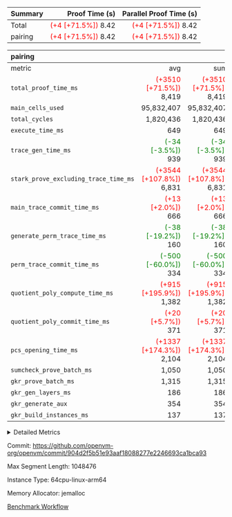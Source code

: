 | Summary | Proof Time (s) | Parallel Proof Time (s) |
|:---|---:|---:|
| Total | <span style='color: red'>(+4 [+71.5%])</span> 8.42 | <span style='color: red'>(+4 [+71.5%])</span> 8.42 |
| pairing | <span style='color: red'>(+4 [+71.5%])</span> 8.42 | <span style='color: red'>(+4 [+71.5%])</span> 8.42 |


| pairing |||||
|:---|---:|---:|---:|---:|
|metric|avg|sum|max|min|
| `total_proof_time_ms ` | <span style='color: red'>(+3510 [+71.5%])</span> 8,419 | <span style='color: red'>(+3510 [+71.5%])</span> 8,419 | <span style='color: red'>(+3510 [+71.5%])</span> 8,419 | <span style='color: red'>(+3510 [+71.5%])</span> 8,419 |
| `main_cells_used     ` |  95,832,407 |  95,832,407 |  95,832,407 |  95,832,407 |
| `total_cycles        ` |  1,820,436 |  1,820,436 |  1,820,436 |  1,820,436 |
| `execute_time_ms     ` |  649 |  649 |  649 |  649 |
| `trace_gen_time_ms   ` | <span style='color: green'>(-34 [-3.5%])</span> 939 | <span style='color: green'>(-34 [-3.5%])</span> 939 | <span style='color: green'>(-34 [-3.5%])</span> 939 | <span style='color: green'>(-34 [-3.5%])</span> 939 |
| `stark_prove_excluding_trace_time_ms` | <span style='color: red'>(+3544 [+107.8%])</span> 6,831 | <span style='color: red'>(+3544 [+107.8%])</span> 6,831 | <span style='color: red'>(+3544 [+107.8%])</span> 6,831 | <span style='color: red'>(+3544 [+107.8%])</span> 6,831 |
| `main_trace_commit_time_ms` | <span style='color: red'>(+13 [+2.0%])</span> 666 | <span style='color: red'>(+13 [+2.0%])</span> 666 | <span style='color: red'>(+13 [+2.0%])</span> 666 | <span style='color: red'>(+13 [+2.0%])</span> 666 |
| `generate_perm_trace_time_ms` | <span style='color: green'>(-38 [-19.2%])</span> 160 | <span style='color: green'>(-38 [-19.2%])</span> 160 | <span style='color: green'>(-38 [-19.2%])</span> 160 | <span style='color: green'>(-38 [-19.2%])</span> 160 |
| `perm_trace_commit_time_ms` | <span style='color: green'>(-500 [-60.0%])</span> 334 | <span style='color: green'>(-500 [-60.0%])</span> 334 | <span style='color: green'>(-500 [-60.0%])</span> 334 | <span style='color: green'>(-500 [-60.0%])</span> 334 |
| `quotient_poly_compute_time_ms` | <span style='color: red'>(+915 [+195.9%])</span> 1,382 | <span style='color: red'>(+915 [+195.9%])</span> 1,382 | <span style='color: red'>(+915 [+195.9%])</span> 1,382 | <span style='color: red'>(+915 [+195.9%])</span> 1,382 |
| `quotient_poly_commit_time_ms` | <span style='color: red'>(+20 [+5.7%])</span> 371 | <span style='color: red'>(+20 [+5.7%])</span> 371 | <span style='color: red'>(+20 [+5.7%])</span> 371 | <span style='color: red'>(+20 [+5.7%])</span> 371 |
| `pcs_opening_time_ms ` | <span style='color: red'>(+1337 [+174.3%])</span> 2,104 | <span style='color: red'>(+1337 [+174.3%])</span> 2,104 | <span style='color: red'>(+1337 [+174.3%])</span> 2,104 | <span style='color: red'>(+1337 [+174.3%])</span> 2,104 |
| `sumcheck_prove_batch_ms` |  1,050 |  1,050 |  1,050 |  1,050 |
| `gkr_prove_batch_ms  ` |  1,315 |  1,315 |  1,315 |  1,315 |
| `gkr_gen_layers_ms   ` |  186 |  186 |  186 |  186 |
| `gkr_generate_aux    ` |  354 |  354 |  354 |  354 |
| `gkr_build_instances_ms` |  137 |  137 |  137 |  137 |



<details>
<summary>Detailed Metrics</summary>

| group | num_segments | keygen_time_ms | commit_exe_time_ms |
| --- | --- | --- | --- |
| pairing | 1 | 957 | 9 | 

| group | air_name | quotient_deg | interactions | constraints |
| --- | --- | --- | --- | --- |
| pairing | AccessAdapterAir<16> | 2 | 5 | 10 | 
| pairing | AccessAdapterAir<2> | 2 | 5 | 10 | 
| pairing | AccessAdapterAir<32> | 2 | 5 | 10 | 
| pairing | AccessAdapterAir<4> | 2 | 5 | 10 | 
| pairing | AccessAdapterAir<8> | 2 | 5 | 10 | 
| pairing | BitwiseOperationLookupAir<8> | 2 | 2 | 4 | 
| pairing | KeccakVmAir | 2 | 321 | 4,251 | 
| pairing | MemoryMerkleAir<8> | 2 | 4 | 37 | 
| pairing | PersistentBoundaryAir<8> | 2 | 3 | 6 | 
| pairing | PhantomAir | 2 | 3 | 4 | 
| pairing | Poseidon2PeripheryAir<BabyBearParameters>, 1> | 2 | 1 | 286 | 
| pairing | ProgramAir | 2 | 1 | 4 | 
| pairing | RangeTupleCheckerAir<2> | 2 | 1 | 4 | 
| pairing | Rv32HintStoreAir | 2 | 18 | 19 | 
| pairing | VariableRangeCheckerAir | 2 | 1 | 4 | 
| pairing | VmAirWrapper<Rv32BaseAluAdapterAir, BaseAluCoreAir<4, 8> | 2 | 20 | 26 | 
| pairing | VmAirWrapper<Rv32BaseAluAdapterAir, LessThanCoreAir<4, 8> | 2 | 18 | 32 | 
| pairing | VmAirWrapper<Rv32BaseAluAdapterAir, ShiftCoreAir<4, 8> | 2 | 24 | 80 | 
| pairing | VmAirWrapper<Rv32BranchAdapterAir, BranchEqualCoreAir<4> | 2 | 11 | 15 | 
| pairing | VmAirWrapper<Rv32BranchAdapterAir, BranchLessThanCoreAir<4, 8> | 2 | 13 | 29 | 
| pairing | VmAirWrapper<Rv32CondRdWriteAdapterAir, Rv32JalLuiCoreAir> | 2 | 10 | 13 | 
| pairing | VmAirWrapper<Rv32IsEqualModAdapterAir<2, 1, 32, 32>, ModularIsEqualCoreAir<32, 4, 8> | 2 | 25 | 213 | 
| pairing | VmAirWrapper<Rv32JalrAdapterAir, Rv32JalrCoreAir> | 2 | 16 | 13 | 
| pairing | VmAirWrapper<Rv32LoadStoreAdapterAir, LoadSignExtendCoreAir<4, 8> | 2 | 18 | 22 | 
| pairing | VmAirWrapper<Rv32LoadStoreAdapterAir, LoadStoreCoreAir<4> | 2 | 17 | 29 | 
| pairing | VmAirWrapper<Rv32MultAdapterAir, DivRemCoreAir<4, 8> | 2 | 25 | 68 | 
| pairing | VmAirWrapper<Rv32MultAdapterAir, MulHCoreAir<4, 8> | 2 | 24 | 15 | 
| pairing | VmAirWrapper<Rv32MultAdapterAir, MultiplicationCoreAir<4, 8> | 2 | 19 | 8 | 
| pairing | VmAirWrapper<Rv32RdWriteAdapterAir, Rv32AuipcCoreAir> | 2 | 12 | 9 | 
| pairing | VmAirWrapper<Rv32VecHeapAdapterAir<1, 2, 2, 32, 32>, FieldExpressionCoreAir> | 2 | 415 | 273 | 
| pairing | VmAirWrapper<Rv32VecHeapAdapterAir<2, 1, 1, 32, 32>, FieldExpressionCoreAir> | 2 | 158 | 112 | 
| pairing | VmAirWrapper<Rv32VecHeapAdapterAir<2, 2, 2, 32, 32>, FieldExpressionCoreAir> | 2 | 428 | 244 | 
| pairing | VmConnectorAir | 2 | 5 | 9 | 

| group | air_name | segment | rows | prep_cols | perm_cols | main_cols | cells |
| --- | --- | --- | --- | --- | --- | --- | --- |
| pairing | AccessAdapterAir<16> | 0 | 262,144 |  | 12 | 25 | 9,699,328 | 
| pairing | AccessAdapterAir<32> | 0 | 131,072 |  | 12 | 41 | 6,946,816 | 
| pairing | AccessAdapterAir<4> | 0 | 64 |  | 12 | 13 | 1,600 | 
| pairing | AccessAdapterAir<8> | 0 | 524,288 |  | 12 | 17 | 15,204,352 | 
| pairing | BitwiseOperationLookupAir<8> | 0 | 65,536 | 3 | 12 | 2 | 917,504 | 
| pairing | KeccakVmAir | 0 | 1 |  | 12 | 3,163 | 3,175 | 
| pairing | MemoryMerkleAir<8> | 0 | 32,768 |  | 12 | 32 | 1,441,792 | 
| pairing | PersistentBoundaryAir<8> | 0 | 32,768 |  | 12 | 20 | 1,048,576 | 
| pairing | PhantomAir | 0 | 1 |  | 12 | 6 | 18 | 
| pairing | Poseidon2PeripheryAir<BabyBearParameters>, 1> | 0 | 32,768 |  | 12 | 300 | 10,223,616 | 
| pairing | ProgramAir | 0 | 32,768 |  | 12 | 10 | 720,896 | 
| pairing | RangeTupleCheckerAir<2> | 0 | 524,288 | 2 | 12 | 1 | 6,815,744 | 
| pairing | Rv32HintStoreAir | 0 | 256 |  | 12 | 32 | 11,264 | 
| pairing | VariableRangeCheckerAir | 0 | 262,144 | 2 | 12 | 1 | 3,407,872 | 
| pairing | VmAirWrapper<Rv32BaseAluAdapterAir, BaseAluCoreAir<4, 8> | 0 | 1,048,576 |  | 12 | 36 | 50,331,648 | 
| pairing | VmAirWrapper<Rv32BaseAluAdapterAir, LessThanCoreAir<4, 8> | 0 | 65,536 |  | 12 | 37 | 3,211,264 | 
| pairing | VmAirWrapper<Rv32BaseAluAdapterAir, ShiftCoreAir<4, 8> | 0 | 2,048 |  | 12 | 53 | 133,120 | 
| pairing | VmAirWrapper<Rv32BranchAdapterAir, BranchEqualCoreAir<4> | 0 | 131,072 |  | 12 | 26 | 4,980,736 | 
| pairing | VmAirWrapper<Rv32BranchAdapterAir, BranchLessThanCoreAir<4, 8> | 0 | 131,072 |  | 12 | 32 | 5,767,168 | 
| pairing | VmAirWrapper<Rv32CondRdWriteAdapterAir, Rv32JalLuiCoreAir> | 0 | 4,096 |  | 12 | 18 | 122,880 | 
| pairing | VmAirWrapper<Rv32IsEqualModAdapterAir<2, 1, 32, 32>, ModularIsEqualCoreAir<32, 4, 8> | 0 | 32 |  | 12 | 166 | 5,696 | 
| pairing | VmAirWrapper<Rv32JalrAdapterAir, Rv32JalrCoreAir> | 0 | 65,536 |  | 12 | 28 | 2,621,440 | 
| pairing | VmAirWrapper<Rv32LoadStoreAdapterAir, LoadStoreCoreAir<4> | 0 | 1,048,576 |  | 12 | 41 | 55,574,528 | 
| pairing | VmAirWrapper<Rv32MultAdapterAir, MulHCoreAir<4, 8> | 0 | 256 |  | 12 | 39 | 13,056 | 
| pairing | VmAirWrapper<Rv32MultAdapterAir, MultiplicationCoreAir<4, 8> | 0 | 512 |  | 12 | 31 | 22,016 | 
| pairing | VmAirWrapper<Rv32RdWriteAdapterAir, Rv32AuipcCoreAir> | 0 | 32,768 |  | 12 | 20 | 1,048,576 | 
| pairing | VmAirWrapper<Rv32VecHeapAdapterAir<1, 2, 2, 32, 32>, FieldExpressionCoreAir> | 0 | 1 |  | 12 | 547 | 559 | 
| pairing | VmAirWrapper<Rv32VecHeapAdapterAir<2, 1, 1, 32, 32>, FieldExpressionCoreAir> | 0 | 1,024 |  | 12 | 263 | 281,600 | 
| pairing | VmAirWrapper<Rv32VecHeapAdapterAir<2, 2, 2, 32, 32>, FieldExpressionCoreAir> | 0 | 16,384 |  | 12 | 625 | 8,339,456 | 
| pairing | VmConnectorAir | 0 | 2 | 1 | 12 | 5 | 34 | 

| group | segment | trace_gen_time_ms | total_proof_time_ms | total_cycles | total_cells | sumcheck_prove_batch_ms | stark_prove_excluding_trace_time_ms | quotient_poly_compute_time_ms | quotient_poly_commit_time_ms | perm_trace_commit_time_ms | pcs_opening_time_ms | main_trace_commit_time_ms | main_cells_used | gkr_prove_batch_ms | gkr_generate_aux | gkr_gen_layers_ms | gkr_build_instances_ms | generate_perm_trace_time_ms | execute_time_ms | build_gkr_input_layer_ms |
| --- | --- | --- | --- | --- | --- | --- | --- | --- | --- | --- | --- | --- | --- | --- | --- | --- | --- | --- | --- | --- |
| pairing | 0 | 939 | 8,419 | 1,820,436 | 192,032,287 | 1,050 | 6,831 | 1,382 | 371 | 334 | 2,104 | 666 | 95,832,407 | 1,315 | 354 | 186 | 137 | 160 | 649 | 149 | 

| group | segment | trace_height_constraint | weighted_sum | threshold |
| --- | --- | --- | --- | --- |
| pairing | 0 | 0 | 5,112,018 | 2,013,265,921 | 
| pairing | 0 | 1 | 17,620,378 | 2,013,265,921 | 
| pairing | 0 | 2 | 2,556,009 | 2,013,265,921 | 
| pairing | 0 | 3 | 24,468,838 | 2,013,265,921 | 
| pairing | 0 | 4 | 131,072 | 2,013,265,921 | 
| pairing | 0 | 5 | 65,536 | 2,013,265,921 | 
| pairing | 0 | 6 | 6,004,051 | 2,013,265,921 | 
| pairing | 0 | 7 | 4,096 | 2,013,265,921 | 
| pairing | 0 | 8 | 56,945,038 | 2,013,265,921 | 

</details>


Commit: https://github.com/openvm-org/openvm/commit/904d2f5b51e93aaf18088277e2246693ca1bca93

Max Segment Length: 1048476

Instance Type: 64cpu-linux-arm64

Memory Allocator: jemalloc

[Benchmark Workflow](https://github.com/openvm-org/openvm/actions/runs/14390897073)
